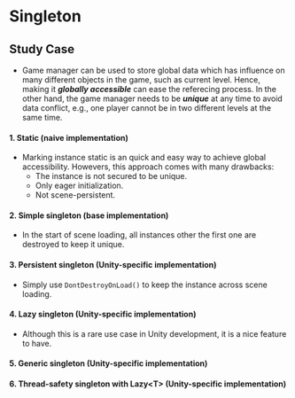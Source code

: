 # Singleton
## Study Case
+ Game manager can be used to store global data which has influence on many different objects in the game, such as current level. Hence, making it _**globally accessible**_ can ease the referecing process. In the other hand, the game manager needs to be _**unique**_ at any time to avoid data conflict, e.g., one player cannot be in two different levels at the same time.

#### 1. Static (naive implementation)
+ Marking instance static is an quick and easy way to achieve global accessibility. Howevers, this approach comes with many drawbacks:
  + The instance is not secured to be unique.
  + Only eager initialization.
  + Not scene-persistent.

#### 2. Simple singleton (base implementation)
+ In the start of scene loading, all instances other the first one are destroyed to keep it unique.

#### 3. Persistent singleton (Unity-specific implementation)
+ Simply use ```DontDestroyOnLoad()``` to keep the instance across scene loading.

#### 4. Lazy singleton (Unity-specific implementation)
+ Although this is a rare use case in Unity development, it is a nice feature to have.

#### 5. Generic singleton (Unity-specific implementation)

#### 6. Thread-safety singleton with Lazy\<T> (Unity-specific implementation)